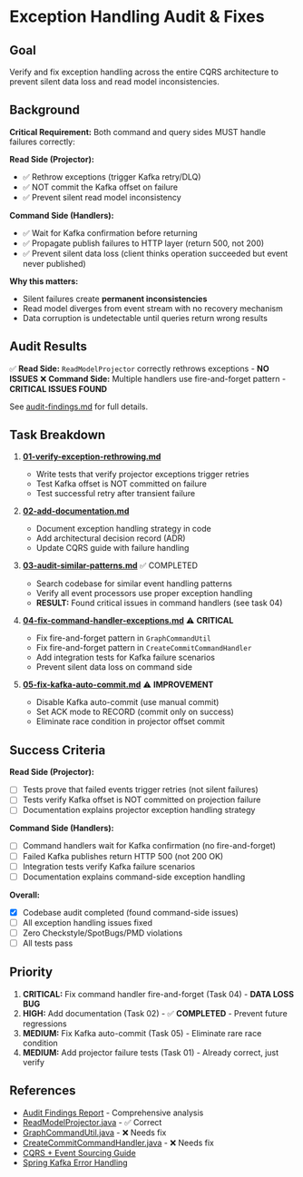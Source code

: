 # Exception Handling Audit & Fixes

## Goal

Verify and fix exception handling across the entire CQRS architecture to prevent silent data loss and read model inconsistencies.

## Background

**Critical Requirement:** Both command and query sides MUST handle failures correctly:

**Read Side (Projector):**
- ✅ Rethrow exceptions (trigger Kafka retry/DLQ)
- ✅ NOT commit the Kafka offset on failure
- ✅ Prevent silent read model inconsistency

**Command Side (Handlers):**
- ✅ Wait for Kafka confirmation before returning
- ✅ Propagate publish failures to HTTP layer (return 500, not 200)
- ✅ Prevent silent data loss (client thinks operation succeeded but event never published)

**Why this matters:**
- Silent failures create **permanent inconsistencies**
- Read model diverges from event stream with no recovery mechanism
- Data corruption is undetectable until queries return wrong results

## Audit Results

✅ **Read Side:** `ReadModelProjector` correctly rethrows exceptions - **NO ISSUES**
❌ **Command Side:** Multiple handlers use fire-and-forget pattern - **CRITICAL ISSUES FOUND**

See [audit-findings.md](./audit-findings.md) for full details.

## Task Breakdown

1. **[01-verify-exception-rethrowing.md](./01-verify-exception-rethrowing.md)**
   - Write tests that verify projector exceptions trigger retries
   - Test Kafka offset is NOT committed on failure
   - Test successful retry after transient failure

2. **[02-add-documentation.md](./02-add-documentation.md)**
   - Document exception handling strategy in code
   - Add architectural decision record (ADR)
   - Update CQRS guide with failure handling

3. **[03-audit-similar-patterns.md](./03-audit-similar-patterns.md)** ✅ COMPLETED
   - Search codebase for similar event handling patterns
   - Verify all event processors use proper exception handling
   - **RESULT:** Found critical issues in command handlers (see task 04)

4. **[04-fix-command-handler-exceptions.md](./04-fix-command-handler-exceptions.md)** ⚠️ **CRITICAL**
   - Fix fire-and-forget pattern in `GraphCommandUtil`
   - Fix fire-and-forget pattern in `CreateCommitCommandHandler`
   - Add integration tests for Kafka failure scenarios
   - Prevent silent data loss on command side

5. **[05-fix-kafka-auto-commit.md](./05-fix-kafka-auto-commit.md)** ⚠️ **IMPROVEMENT**
   - Disable Kafka auto-commit (use manual commit)
   - Set ACK mode to RECORD (commit only on success)
   - Eliminate race condition in projector offset commit

## Success Criteria

**Read Side (Projector):**
- [ ] Tests prove that failed events trigger retries (not silent failures)
- [ ] Tests verify Kafka offset is NOT committed on projection failure
- [ ] Documentation explains projector exception handling strategy

**Command Side (Handlers):**
- [ ] Command handlers wait for Kafka confirmation (no fire-and-forget)
- [ ] Failed Kafka publishes return HTTP 500 (not 200 OK)
- [ ] Integration tests verify Kafka failure scenarios
- [ ] Documentation explains command-side exception handling

**Overall:**
- [x] Codebase audit completed (found command-side issues)
- [ ] All exception handling issues fixed
- [ ] Zero Checkstyle/SpotBugs/PMD violations
- [ ] All tests pass

## Priority

1. **CRITICAL:** Fix command handler fire-and-forget (Task 04) - **DATA LOSS BUG**
2. **HIGH:** Add documentation (Task 02) - ✅ **COMPLETED** - Prevent future regressions
3. **MEDIUM:** Fix Kafka auto-commit (Task 05) - Eliminate rare race condition
4. **MEDIUM:** Add projector failure tests (Task 01) - Already correct, just verify

## References

- [Audit Findings Report](./audit-findings.md) - Comprehensive analysis
- [ReadModelProjector.java](../../src/main/java/org/chucc/vcserver/projection/ReadModelProjector.java) - ✅ Correct
- [GraphCommandUtil.java](../../src/main/java/org/chucc/vcserver/util/GraphCommandUtil.java) - ❌ Needs fix
- [CreateCommitCommandHandler.java](../../src/main/java/org/chucc/vcserver/command/CreateCommitCommandHandler.java) - ❌ Needs fix
- [CQRS + Event Sourcing Guide](../../docs/architecture/cqrs-event-sourcing.md)
- [Spring Kafka Error Handling](https://docs.spring.io/spring-kafka/reference/kafka/annotation-error-handling.html)
